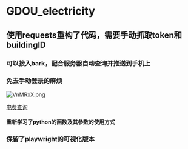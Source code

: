 # GDOU_electricity

## 使用requests重构了代码，需要手动抓取token和buildingID
### 可以接入bark，配合服务器自动查询并推送到手机上

### 免去手动登录的麻烦
![VnMRxX.png](https://i.imgloc.com/2023/05/28/VnMRxX.png)

[电费查询](http://cz.gdou.edu.cn/#/gdhydxlogin)
#### 重新学习了python的函数及其参数的使用方式
### 保留了playwright的可视化版本
